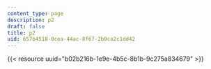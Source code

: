 ```yaml
---
content_type: page
description: p2
draft: false
title: p2
uid: 657b4518-0cea-44ac-8f67-2b0ca2c1dd42
---
```

{{< resource uuid="b02b216b-1e9e-4b5c-8b1b-9c275a834679" >}}